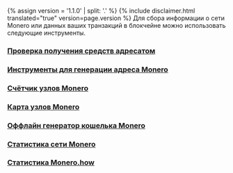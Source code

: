 {% assign version = '1.1.0' | split: '.' %}
{% include disclaimer.html translated="true" version=page.version %}
Для сбора информации о сети Monero или данных ваших транзакций в блокчейне можно использовать следующие инструменты.

### [Проверка получения средств адресатом](http://xmrtests.llcoins.net/checktx.html)

### [Инструменты для генерации адреса Monero](https://xmr.llcoins.net/)

### [Счётчик узлов Monero](http://moneronodes.i2p.xyz/)

### [Карта узлов Monero](https://monerohash.com/nodes-distribution.html)

### [Оффлайн генератор кошелька Monero](http://moneroaddress.org/)

### [Статистика сети Monero](http://moneroblocks.info/stats)

### [Статистика Monero.how](https://www.monero.how/)
